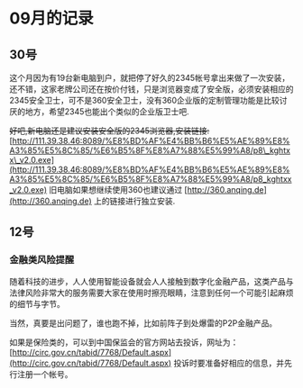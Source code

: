 # 09月的记录

## 30号

这个月因为有19台新电脑到户，就把停了好久的2345帐号拿出来做了一次安装，还不错，这家老牌公司还在按价付钱，只是浏览器变成了安全版，必须安装相应的2345安全卫士，可不是360安全卫士，没有360企业版的定制管理功能是比较讨厌的地方，希望2345也能出个类似的企业版卫士吧.

~~好吧,新电脑还是建议安装安全版的2345浏览器,安装链接:~~ [http://111.39.38.46:8089/%E8%BD%AF%E4%BB%B6%E5%AE%89%E8%A3%85%E5%8C%85/%E6%B5%8F%E8%A7%88%E5%99%A8/p8\_kghtxx\_v2.0.exe](http://111.39.38.46:8089/%E8%BD%AF%E4%BB%B6%E5%AE%89%E8%A3%85%E5%8C%85/%E6%B5%8F%E8%A7%88%E5%99%A8/p8_kghtxx_v2.0.exe) 旧电脑如果想继续使用360也建议通过 [http://360.anqing.de](http://360.anqing.de) 上的链接进行独立安装.

## 12号

### 金融类风险提醒

随着科技的进步，人人使用智能设备就会人人接触到数字化金融产品，这类产品与法律风险非常大的服务需要大家在使用时擦亮眼睛，注意到任何一个可能引起麻烦的细节与字节。

当然，真要是出问题了，谁也跑不掉，比如前阵子到处爆雷的P2P金融产品。

如果是保险类的，可以到中国保监会的官方网站去投诉，网址为：[http://circ.gov.cn/tabid/7768/Default.aspx](http://circ.gov.cn/tabid/7768/Default.aspx) 投诉时要准备好相应的信息，并先行注册一个帐号。

